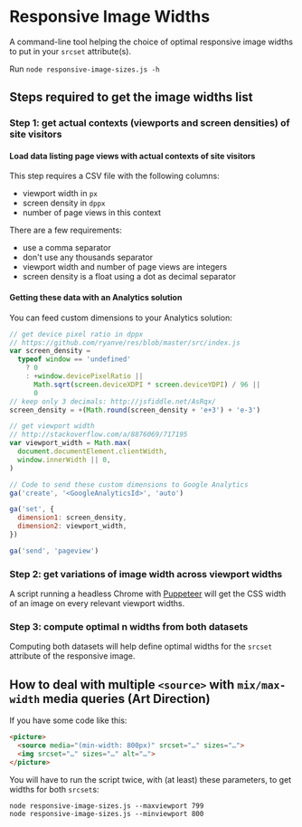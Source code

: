 # Responsive Image Widths

A command-line tool helping the choice of optimal responsive image widths to put in your `srcset` attribute(s).

Run `node responsive-image-sizes.js -h`

## Steps required to get the image widths list

### Step 1: get actual contexts (viewports and screen densities) of site visitors

#### Load data listing page views with actual contexts of site visitors

This step requires a CSV file with the following columns:

- viewport width in `px`
- screen density in `dppx`
- number of page views in this context

There are a few requirements:

- use a comma separator
- don't use any thousands separator
- viewport width and number of page views are integers
- screen density is a float using a dot as decimal separator

#### Getting these data with an Analytics solution

You can feed custom dimensions to your Analytics solution:

```javascript
// get device pixel ratio in dppx
// https://github.com/ryanve/res/blob/master/src/index.js
var screen_density =
  typeof window == 'undefined'
    ? 0
    : +window.devicePixelRatio ||
      Math.sqrt(screen.deviceXDPI * screen.deviceYDPI) / 96 ||
      0
// keep only 3 decimals: http://jsfiddle.net/AsRqx/
screen_density = +(Math.round(screen_density + 'e+3') + 'e-3')

// get viewport width
// http://stackoverflow.com/a/8876069/717195
var viewport_width = Math.max(
  document.documentElement.clientWidth,
  window.innerWidth || 0,
)

// Code to send these custom dimensions to Google Analytics
ga('create', '<GoogleAnalyticsId>', 'auto')

ga('set', {
  dimension1: screen_density,
  dimension2: viewport_width,
})

ga('send', 'pageview')
```

### Step 2: get variations of image width across viewport widths

A script running a headless Chrome with [Puppeteer](https://developers.google.com/web/tools/puppeteer/) will get the CSS width of an image on every relevant viewport widths.

### Step 3: compute optimal n widths from both datasets

Computing both datasets will help define optimal widths for the `srcset` attribute of the responsive image.

## How to deal with multiple `<source>` with `mix/max-width` media queries (Art Direction)

If you have some code like this:

```html
<picture>
  <source media="(min-width: 800px)" srcset="…" sizes="…">
  <img srcset="…" sizes="…" alt="…">
</picture>
```

You will have to run the script twice, with (at least) these parameters, to get widths for both `srcset`s:

```shell
node responsive-image-sizes.js --maxviewport 799
node responsive-image-sizes.js --minviewport 800
```
